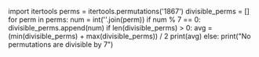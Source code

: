 import itertools
perms = itertools.permutations('1867')
divisible_perms = []
for perm in perms:
    num = int(''.join(perm))
    if num % 7 == 0:
        divisible_perms.append(num)
if len(divisible_perms) > 0:
    avg = (min(divisible_perms) + max(divisible_perms)) / 2
    print(avg)
else:
    print("No permutations are divisible by 7")

